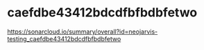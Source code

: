 # caefdbe43412bdcdfbfbdbfetwo
https://sonarcloud.io/summary/overall?id=neojarvis-testing_caefdbe43412bdcdfbfbdbfetwo
